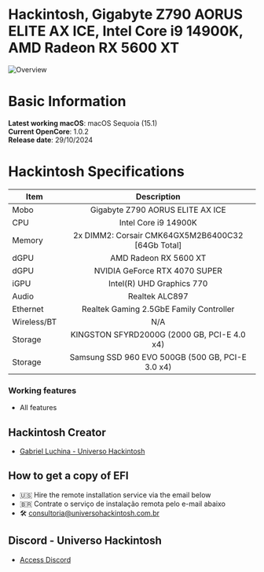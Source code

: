 # Hackintosh, Gigabyte Z790 AORUS ELITE AX ICE, Intel Core i9 14900K, AMD Radeon RX 5600 XT 

![Overview](https://github.com/user-attachments/assets/0a1a97c2-7733-4156-bba6-782ca325296c)

# Basic Information

**Latest working macOS**: macOS Sequoia (15.1)
<br>
**Current OpenCore**: 1.0.2
<br>
**Release date**: 29/10/2024

# Hackintosh Specifications
|Item|Description|
|-|:-------:|
|Mobo|Gigabyte Z790 AORUS ELITE AX ICE|
|CPU|Intel Core i9 14900K|
|Memory|2x DIMM2: Corsair CMK64GX5M2B6400C32 [64Gb Total]|
|dGPU|AMD Radeon RX 5600 XT|
|dGPU|NVIDIA GeForce RTX 4070 SUPER|
|iGPU|Intel(R) UHD Graphics 770|
|Audio|Realtek ALC897|
|Ethernet|Realtek Gaming 2.5GbE Family Controller|
|Wireless/BT|N/A|
|Storage|KINGSTON SFYRD2000G (2000 GB, PCI-E 4.0 x4)|
|Storage|Samsung SSD 960 EVO 500GB (500 GB, PCI-E 3.0 x4)|

### Working features
- All features

## Hackintosh Creator
- [Gabriel Luchina - Universo Hackintosh](https://luchina.com.br)

## How to get a copy of EFI
- 🇺🇸 Hire the remote installation service via the email below
- 🇧🇷 Contrate o serviço de instalação remota pelo e-mail abaixo
- 🛠️ [consultoria@universohackintosh.com.br](mailto:consultoria@universohackintosh.com.br)

## Discord - Universo Hackintosh
- [Access Discord](https://discord.universohackintosh.com.br)
